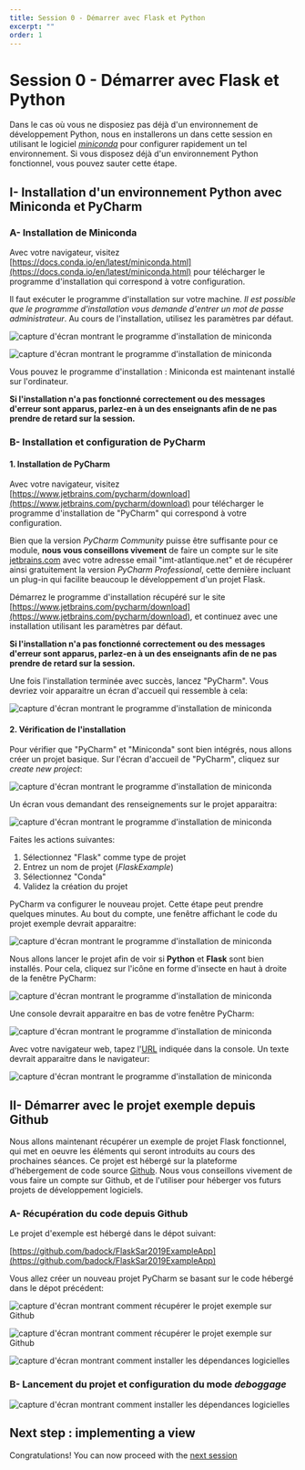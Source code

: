 ```yaml
---
title: Session 0 - Démarrer avec Flask et Python
excerpt: ""
order: 1
---
```


# Session 0 - Démarrer avec Flask et Python

Dans le cas où vous ne disposiez pas déjà d'un environnement de
développement Python, nous en installerons un dans cette session en utilisant le logiciel
[*miniconda*](https://docs.conda.io/en/latest/miniconda.html) pour
configurer rapidement un tel environnement. Si vous disposez déjà d'un
environnement Python fonctionnel, vous pouvez sauter cette étape.


## I- Installation d'un environnement Python avec Miniconda et PyCharm

### A- Installation de Miniconda

Avec votre navigateur, visitez [https://docs.conda.io/en/latest/miniconda.html](https://docs.conda.io/en/latest/miniconda.html) pour télécharger le programme d'installation qui correspond à votre configuration.

Il faut exécuter le programme d'installation sur votre machine. _Il est possible que le programme d'installation vous demande d'entrer un mot de passe administrateur_. Au cours de l'installation, utilisez les paramètres par défaut.

![capture d'écran montrant le programme d'installation de miniconda](/assets/img/session0/screen2.png)

![capture d'écran montrant le programme d'installation de miniconda](/assets/img/session0/screen4.png)

Vous pouvez le programme d'installation : Miniconda est maintenant installé sur l'ordinateur. 

**Si l'installation n'a pas fonctionné correctement ou des messages d'erreur sont apparus, parlez-en à un des enseignants afin de ne pas prendre de retard sur la session.**


### B- Installation et configuration de PyCharm


#### 1. Installation de PyCharm

Avec votre navigateur, visitez [https://www.jetbrains.com/pycharm/download](https://www.jetbrains.com/pycharm/download) pour télécharger le programme d'installation de "PyCharm" qui correspond à votre configuration.

Bien que la version *PyCharm Community* puisse être suffisante pour ce module, **nous vous conseillons vivement** de faire un compte sur le site [jetbrains.com](jetbrains.com) avec votre adresse email "imt-atlantique.net" et de récupérer ainsi gratuitement la version *PyCharm Professional*, cette dernière incluant un plug-in qui facilite beaucoup le développement d'un projet Flask.

Démarrez le programme d'installation récupéré sur le site [https://www.jetbrains.com/pycharm/download](https://www.jetbrains.com/pycharm/download), et continuez avec une installation utilisant les paramètres par défaut.

**Si l'installation n'a pas fonctionné correctement ou des messages d'erreur sont apparus, parlez-en à un des enseignants afin de ne pas prendre de retard sur la session.**

Une fois l'installation terminée avec succès, lancez "PyCharm". Vous devriez voir apparaitre un écran d'accueil qui ressemble à cela:

![capture d'écran montrant le programme d'installation de miniconda](/assets/img/session0/screen1.png)

#### 2. Vérification de l'installation

Pour vérifier que "PyCharm" et "Miniconda" sont bien intégrés, nous allons créer un projet basique. Sur l'écran d'accueil de "PyCharm", cliquez sur *create new project*:

![capture d'écran montrant le programme d'installation de miniconda](/assets/img/session0/screen13.png)

Un écran vous demandant des renseignements sur le projet apparaitra:

![capture d'écran montrant le programme d'installation de miniconda](/assets/img/session0/screen9.png)

Faites les actions suivantes:
1. Sélectionnez "Flask" comme type de projet
2. Entrez un nom de projet (*FlaskExample*)
3. Sélectionnez "Conda"
4. Validez la création du projet

PyCharm va configurer le nouveau projet. Cette étape peut prendre quelques minutes. Au bout du compte, une fenêtre affichant le code du projet exemple devrait apparaitre:

![capture d'écran montrant le programme d'installation de miniconda](/assets/img/session0/screen14.png)

Nous allons lancer le projet afin de voir si **Python** et **Flask** sont bien installés. Pour cela, cliquez sur l'icône en forme d'insecte en haut à droite de la fenêtre PyCharm:

![capture d'écran montrant le programme d'installation de miniconda](/assets/img/session0/screen10.png)

Une console devrait apparaitre en bas de votre fenêtre PyCharm:

![capture d'écran montrant le programme d'installation de miniconda](/assets/img/session0/screen11.png)


Avec votre navigateur web, tapez l'[URL](https://fr.wikipedia.org/wiki/Uniform_Resource_Locator) indiquée dans la console. Un texte devrait apparaitre dans le navigateur:

![capture d'écran montrant le programme d'installation de miniconda](/assets/img/session0/screen8.png)



## II- Démarrer avec le projet exemple depuis Github

Nous allons maintenant récupérer un exemple de projet Flask
fonctionnel, qui met en oeuvre les éléments qui seront introduits au
cours des prochaines séances. Ce projet est hébergé sur la plateforme
d'hébergement de code source [Github](https://github.com). Nous vous
conseillons vivement de vous faire un compte sur Github, et de
l'utiliser pour héberger vos futurs projets de développement
logiciels.

### A- Récupération du code depuis Github

Le projet d'exemple est hébergé dans le dépot suivant:

[https://github.com/badock/FlaskSar2019ExampleApp](https://github.com/badock/FlaskSar2019ExampleApp)

Vous allez créer un nouveau projet PyCharm se basant sur le code
hébergé dans le dépot précédent:

![capture d'écran montrant comment récupérer le projet exemple sur Github](/assets/img/session0/screen15.png)

![capture d'écran montrant comment récupérer le projet exemple sur Github](/assets/img/session0/screen16.png)

![capture d'écran montrant comment installer les dépendances logicielles](/assets/img/session0/screen17.png)

### B- Lancement du projet et configuration du mode _deboggage_

![capture d'écran montrant comment installer les dépendances logicielles](/assets/img/session0/screen18.png)

## Next step : implementing a view

Congratulations! You can now proceed with the [next session](/session1)
